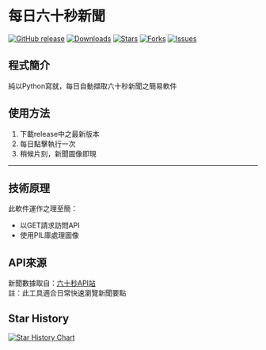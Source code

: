 # 每日六十秒新聞

[![GitHub release](https://img.shields.io/github/v/release/GongSunFangYun/EverydayNews?style=flat-square)]()
[![Downloads](https://img.shields.io/github/downloads/GongSunFangYun/EverydayNews/total?style=flat-square)]()
[![Stars](https://img.shields.io/github/stars/GongSunFangYun/EverydayNews?style=flat-square)]()
[![Forks](https://img.shields.io/github/forks/GongSunFangYun/EverydayNews?style=flat-square)]()
[![Issues](https://img.shields.io/github/issues/GongSunFangYun/EverydayNews?style=flat-square)]()

## 程式簡介
純以Python寫就，每日自動擷取六十秒新聞之簡易軟件

## 使用方法
1. 下載release中之最新版本
2. 每日點擊執行一次
3. 稍候片刻，新聞圖像即現
---
## 技術原理
此軟件運作之理至簡：
- 以GET請求訪問API
- 使用PIL庫處理圖像

## API來源
新聞數據取自：[六十秒API站](https://jx.iqfk.top/)  
註：此工具適合日常快速瀏覽新聞要點

## Star History

<a href="https://www.star-history.com/#GongSunFangYun/EverydayNews&Date">
 <picture>
   <source media="(prefers-color-scheme: dark)" srcset="https://api.star-history.com/svg?repos=GongSunFangYun/EverydayNews&type=Date&theme=dark" />
   <source media="(prefers-color-scheme: light)" srcset="https://api.star-history.com/svg?repos=GongSunFangYun/EverydayNews&type=Date" />
   <img alt="Star History Chart" src="https://api.star-history.com/svg?repos=GongSunFangYun/EverydayNews&type=Date" />
 </picture>
</a>
